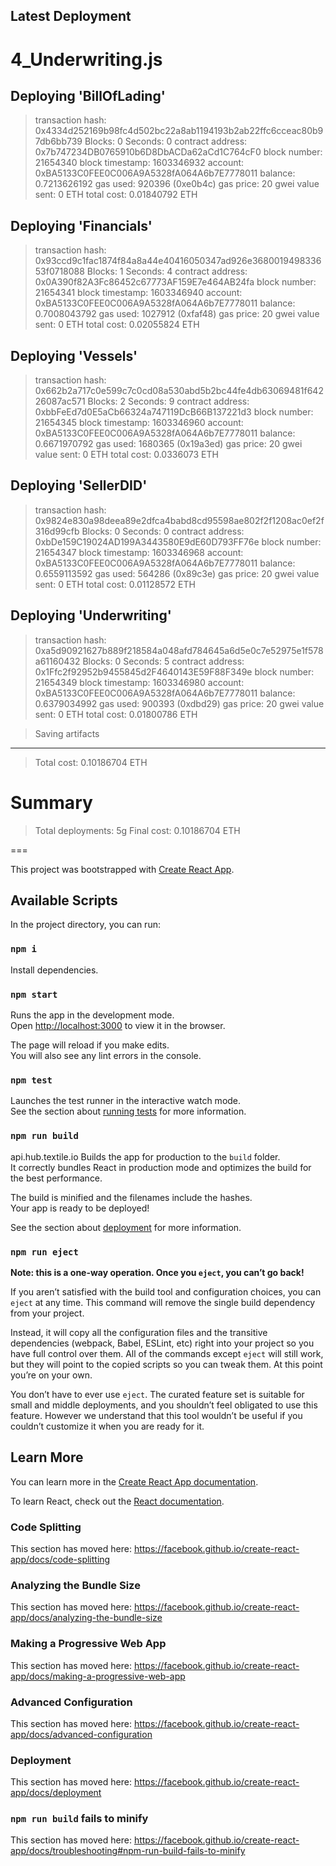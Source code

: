 ## Latest Deployment

4_Underwriting.js
=================

   Deploying 'BillOfLading'
   ------------------------
   > transaction hash:    0x4334d252169b98fc4d502bc22a8ab1194193b2ab22ffc6cceac80b97db6bb739
   > Blocks: 0            Seconds: 0
   > contract address:    0x7b747234DB0765910b6D8DbACDa62aCd1C764cF0
   > block number:        21654340
   > block timestamp:     1603346932
   > account:             0xBA5133C0FEE0C006A9A5328fA064A6b7E7778011
   > balance:             0.7213626192
   > gas used:            920396 (0xe0b4c)
   > gas price:           20 gwei
   > value sent:          0 ETH
   > total cost:          0.01840792 ETH


   Deploying 'Financials'
   ----------------------
   > transaction hash:    0x93ccd9c1fac1874f84a8a44e40416050347ad926e368001949833653f0718088
   > Blocks: 1            Seconds: 4
   > contract address:    0x0A390f82A3Fc86452c67773AF159E7e464AB24fa
   > block number:        21654341
   > block timestamp:     1603346940
   > account:             0xBA5133C0FEE0C006A9A5328fA064A6b7E7778011
   > balance:             0.7008043792
   > gas used:            1027912 (0xfaf48)
   > gas price:           20 gwei
   > value sent:          0 ETH
   > total cost:          0.02055824 ETH


   Deploying 'Vessels'
   -------------------
   > transaction hash:    0x662b2a717c0e599c7c0cd08a530abd5b2bc44fe4db63069481f64226087ac571
   > Blocks: 2            Seconds: 9
   > contract address:    0xbbFeEd7d0E5aCb66324a747119DcB66B137221d3
   > block number:        21654345
   > block timestamp:     1603346960
   > account:             0xBA5133C0FEE0C006A9A5328fA064A6b7E7778011
   > balance:             0.6671970792
   > gas used:            1680365 (0x19a3ed)
   > gas price:           20 gwei
   > value sent:          0 ETH
   > total cost:          0.0336073 ETH


   Deploying 'SellerDID'
   ---------------------
   > transaction hash:    0x9824e830a98deea89e2dfca4babd8cd95598ae802f2f1208ac0ef2f316d99cfb
   > Blocks: 0            Seconds: 0
   > contract address:    0xbDe159C19024AD199A3443580E9dE60D793FF76e
   > block number:        21654347
   > block timestamp:     1603346968
   > account:             0xBA5133C0FEE0C006A9A5328fA064A6b7E7778011
   > balance:             0.6559113592
   > gas used:            564286 (0x89c3e)
   > gas price:           20 gwei
   > value sent:          0 ETH
   > total cost:          0.01128572 ETH


   Deploying 'Underwriting'
   ------------------------
   > transaction hash:    0xa5d90921627b889f218584a048afd784645a6d5e0c7e52975e1f578a61160432
   > Blocks: 0            Seconds: 5
   > contract address:    0x1Ffc2f92952b9455845d2F4640143E59F88F349e
   > block number:        21654349
   > block timestamp:     1603346980
   > account:             0xBA5133C0FEE0C006A9A5328fA064A6b7E7778011
   > balance:             0.6379034992
   > gas used:            900393 (0xdbd29)
   > gas price:           20 gwei
   > value sent:          0 ETH
   > total cost:          0.01800786 ETH

   > Saving artifacts
   -------------------------------------
   > Total cost:          0.10186704 ETH


Summary
=======
> Total deployments:   5g
> Final cost:          0.10186704 ETH

===

This project was bootstrapped with [Create React App](https://github.com/facebook/create-react-app).

## Available Scripts

In the project directory, you can run:

### `npm i`

Install dependencies.

### `npm start`

Runs the app in the development mode.<br />
Open [http://localhost:3000](http://localhost:3000) to view it in the browser.

The page will reload if you make edits.<br />
You will also see any lint errors in the console.

### `npm test`

Launches the test runner in the interactive watch mode.<br />
See the section about [running tests](https://facebook.github.io/create-react-app/docs/running-tests) for more information.

### `npm run build`
api.hub.textile.io
Builds the app for production to the `build` folder.<br />
It correctly bundles React in production mode and optimizes the build for the best performance.

The build is minified and the filenames include the hashes.<br />
Your app is ready to be deployed!

See the section about [deployment](https://facebook.github.io/create-react-app/docs/deployment) for more information.

### `npm run eject`

**Note: this is a one-way operation. Once you `eject`, you can’t go back!**

If you aren’t satisfied with the build tool and configuration choices, you can `eject` at any time. This command will remove the single build dependency from your project.

Instead, it will copy all the configuration files and the transitive dependencies (webpack, Babel, ESLint, etc) right into your project so you have full control over them. All of the commands except `eject` will still work, but they will point to the copied scripts so you can tweak them. At this point you’re on your own.

You don’t have to ever use `eject`. The curated feature set is suitable for small and middle deployments, and you shouldn’t feel obligated to use this feature. However we understand that this tool wouldn’t be useful if you couldn’t customize it when you are ready for it.

## Learn More

You can learn more in the [Create React App documentation](https://facebook.github.io/create-react-app/docs/getting-started).

To learn React, check out the [React documentation](https://reactjs.org/).

### Code Splitting

This section has moved here: https://facebook.github.io/create-react-app/docs/code-splitting

### Analyzing the Bundle Size

This section has moved here: https://facebook.github.io/create-react-app/docs/analyzing-the-bundle-size

### Making a Progressive Web App

This section has moved here: https://facebook.github.io/create-react-app/docs/making-a-progressive-web-app

### Advanced Configuration

This section has moved here: https://facebook.github.io/create-react-app/docs/advanced-configuration

### Deployment

This section has moved here: https://facebook.github.io/create-react-app/docs/deployment

### `npm run build` fails to minify

This section has moved here: https://facebook.github.io/create-react-app/docs/troubleshooting#npm-run-build-fails-to-minify